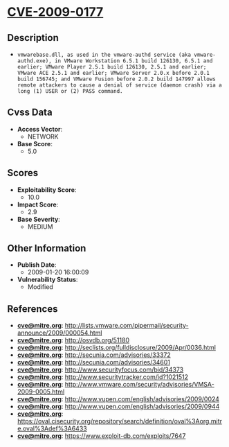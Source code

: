 
# [CVE-2009-0177](http://lists.vmware.com/pipermail/security-announce/2009/000054.html)

## Description

- `vmwarebase.dll, as used in the vmware-authd service (aka vmware-authd.exe), in VMware Workstation 6.5.1 build 126130, 6.5.1 and earlier; VMware Player 2.5.1 build 126130, 2.5.1 and earlier; VMware ACE 2.5.1 and earlier; VMware Server 2.0.x before 2.0.1 build 156745; and VMware Fusion before 2.0.2 build 147997 allows remote attackers to cause a denial of service (daemon crash) via a long (1) USER or (2) PASS command.`

## Cvss Data

- **Access Vector**:
  - NETWORK
- **Base Score**:
  - 5.0

## Scores

- **Exploitability Score**:
  - 10.0
- **Impact Score**:
  - 2.9
- **Base Severity**:
  - MEDIUM

## Other Information

- **Publish Date**:
  - 2009-01-20 16:00:09
- **Vulnerability Status**:
  - Modified

## References

- **cve@mitre.org**: http://lists.vmware.com/pipermail/security-announce/2009/000054.html
- **cve@mitre.org**: http://osvdb.org/51180
- **cve@mitre.org**: http://seclists.org/fulldisclosure/2009/Apr/0036.html
- **cve@mitre.org**: http://secunia.com/advisories/33372
- **cve@mitre.org**: http://secunia.com/advisories/34601
- **cve@mitre.org**: http://www.securityfocus.com/bid/34373
- **cve@mitre.org**: http://www.securitytracker.com/id?1021512
- **cve@mitre.org**: http://www.vmware.com/security/advisories/VMSA-2009-0005.html
- **cve@mitre.org**: http://www.vupen.com/english/advisories/2009/0024
- **cve@mitre.org**: http://www.vupen.com/english/advisories/2009/0944
- **cve@mitre.org**: https://oval.cisecurity.org/repository/search/definition/oval%3Aorg.mitre.oval%3Adef%3A6433
- **cve@mitre.org**: https://www.exploit-db.com/exploits/7647
